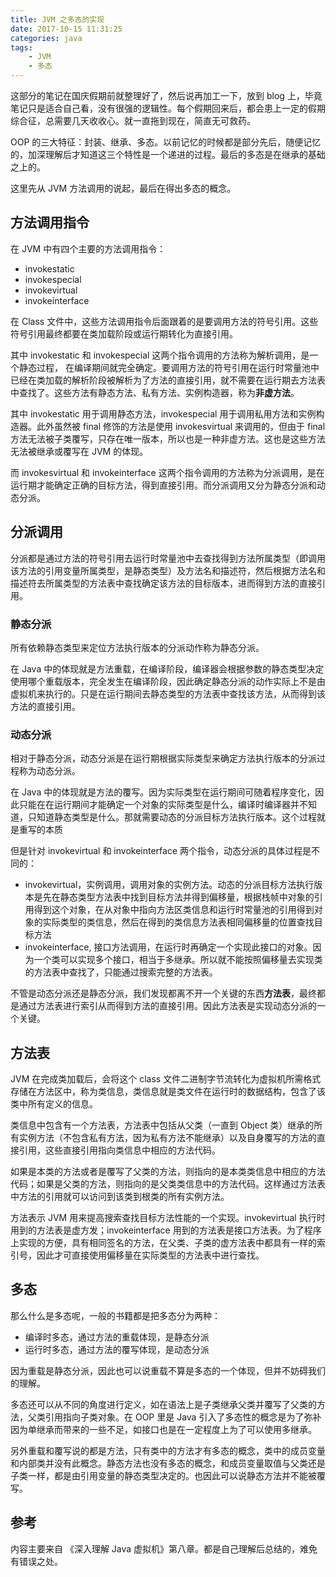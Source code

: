 ```yaml
---
title: JVM 之多态的实现
date: 2017-10-15 11:31:25
categories: java
tags:
    - JVM
    - 多态
---
```


这部分的笔记在国庆假期前就整理好了，然后说再加工一下，放到 blog 上，毕竟笔记只是适合自己看，没有很强的逻辑性。每个假期回来后，都会患上一定的假期综合征，总需要几天收收心。就一直拖到现在，简直无可救药。

OOP 的三大特征：封装、继承、多态。以前记忆的时候都是部分先后，随便记忆的，加深理解后才知道这三个特性是一个递进的过程。最后的多态是在继承的基础之上的。

这里先从 JVM 方法调用的说起，最后在得出多态的概念。

<!--more-->

## 方法调用指令
在 JVM 中有四个主要的方法调用指令：
- invokestatic
- invokespecial
- invokevirtual
- invokeinterface

在 Class 文件中，这些方法调用指令后面跟着的是要调用方法的符号引用。这些符号引用最终都要在类加载阶段或运行期转化为直接引用。

其中 invokestatic 和 invokespecial 这两个指令调用的方法称为解析调用，是一个静态过程， 在编译期间就完全确定。要调用方法的符号引用在运行时常量池中已经在类加载的解析阶段被解析为了方法的直接引用，就不需要在运行期去方法表中查找了。这些方法有静态方法、私有方法、实例构造器，称为**非虚方法**。

其中 invokestatic 用于调用静态方法，invokespecial 用于调用私用方法和实例构造器。此外虽然被 final 修饰的方法是使用 invokesvirtual 来调用的，但由于 final 方法无法被子类覆写，只存在唯一版本，所以也是一种非虚方法。这也是这些方法无法被继承或覆写在 JVM 的体现。

而 invokesvirtual 和 invokeinterface 这两个指令调用的方法称为分派调用，是在运行期才能确定正确的目标方法，得到直接引用。而分派调用又分为静态分派和动态分派。

## 分派调用

分派都是通过方法的符号引用去运行时常量池中去查找得到方法所属类型（即调用该方法的引用变量所属类型，是静态类型）及方法名和描述符，然后根据方法名和描述符去所属类型的方法表中查找确定该方法的目标版本，进而得到方法的直接引用。

### 静态分派

所有依赖静态类型来定位方法执行版本的分派动作称为静态分派。

在 Java 中的体现就是方法重载，在编译阶段，编译器会根据参数的静态类型决定使用哪个重载版本，完全发生在编译阶段，因此确定静态分派的动作实际上不是由虚拟机来执行的。只是在运行期间去静态类型的方法表中查找该方法，从而得到该方法的直接引用。

### 动态分派

相对于静态分派，动态分派是在运行期根据实际类型来确定方法执行版本的分派过程称为动态分派。

在 Java 中的体现就是方法的覆写。因为实际类型在运行期间可随着程序变化，因此只能在在运行期间才能确定一个对象的实际类型是什么，编译时编译器并不知道，只知道静态类型是什么。那就需要动态的分派目标方法执行版本。这个过程就是重写的本质

但是针对 invokevirtual 和 invokeinterface 两个指令，动态分派的具体过程是不同的：
- invokevirtual，实例调用，调用对象的实例方法。动态的分派目标方法执行版本是先在静态类型方法表中找到目标方法并得到偏移量，根据栈帧中对象的引用得到这个对象，在从对象中指向方法区类信息和运行时常量池的引用得到对象的实际类型的类信息，然后在得到的类信息方法表相同偏移量的位置查找目标方法
- invokeinterface, 接口方法调用，在运行时再确定一个实现此接口的对象。因为一个类可以实现多个接口，相当于多继承。所以就不能按照偏移量去实现类的方法表中查找了，只能通过搜索完整的方法表。

不管是动态分派还是静态分派，我们发现都离不开一个关键的东西**方法表**，最终都是通过方法表进行索引从而得到方法的直接引用。因此方法表是实现动态分派的一个关键。

## 方法表

JVM 在完成类加载后，会将这个 class 文件二进制字节流转化为虚拟机所需格式存储在方法区中，称为类信息，类信息就是类文件在运行时的数据结构，包含了该类中所有定义的信息。

类信息中包含有一个方法表，方法表中包括从父类（一直到 Object 类）继承的所有实例方法（不包含私有方法，因为私有方法不能继承）以及自身覆写的方法的直接引用，这些直接引用指向类信息中相应的方法代码。

如果是本类的方法或者是覆写了父类的方法，则指向的是本类类信息中相应的方法代码；如果是父类的方法，则指向的是父类类信息中的方法代码。这样通过方法表中方法的引用就可以访问到该类到根类的所有实例方法。

方法表示 JVM 用来提高搜索查找目标方法性能的一个实现。invokevirtual 执行时用到的方法表是虚方发；invokeinterface 用到的方法表是接口方法表。为了程序上实现的方便，具有相同签名的方法，在父类、子类的虚方法表中都具有一样的索引号，因此才可直接使用偏移量在实际类型的方法表中进行查找。

## 多态

那么什么是多态呢，一般的书籍都是把多态分为两种：
- 编译时多态，通过方法的重载体现，是静态分派
- 运行时多态，通过方法的覆写体现，是动态分派

因为重载是静态分派，因此也可以说重载不算是多态的一个体现，但并不妨碍我们的理解。

多态还可以从不同的角度进行定义，如在语法上是子类继承父类并覆写了父类的方法，父类引用指向子类对象。在 OOP 里是 Java 引入了多态性的概念是为了弥补因为单继承而带来的一些不足，如接口也是在一定程度上为了可以使用多继承。

另外重载和覆写说的都是方法，只有类中的方法才有多态的概念，类中的成员变量和内部类并没有此概念。静态方法也没有多态的概念，和成员变量取值与父类还是子类一样，都是由引用变量的静态类型决定的。也因此可以说静态方法并不能被覆写。


## 参考

内容主要来自 《深入理解 Java 虚拟机》第八章。都是自己理解后总结的，难免有错误之处。



